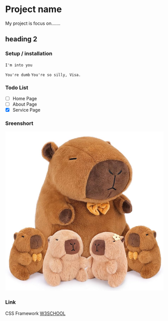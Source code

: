 # Project name

My project is focus on.......

## heading 2

### Setup / installation

`I'm into you`

`You're dumb`
`You're so silly, Visa.`

### Todo List
- [ ] Home  Page
- [ ] About Page
- [X] Service Page

### Sreenshort
![Dasboard](image.png)

### Link
CSS Framework [W3SCHOOL](https://www.w3schools.com/)